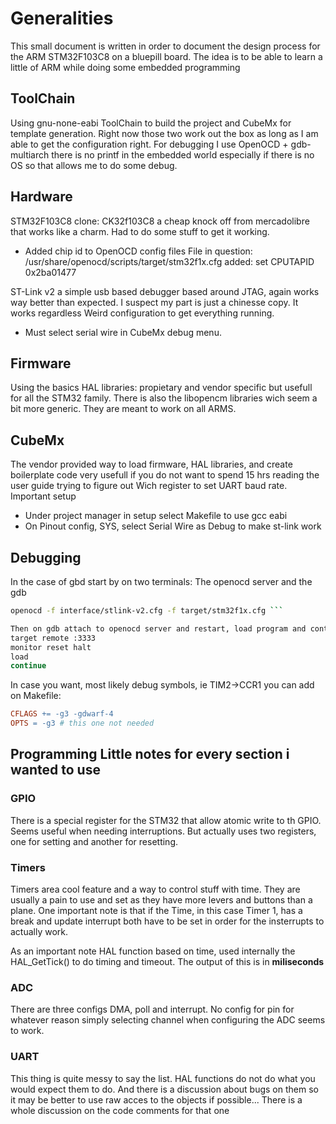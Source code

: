 # Generalities

This small document is written in order to document the design process for the
ARM STM32F103C8 on a bluepill board.  The idea is to be able to learn a little
of ARM while doing some embedded programming

## ToolChain 

Using gnu-none-eabi ToolChain to build the project and CubeMx for
template generation.  Right now those two work out the box as long as I am able
to get the configuration right.  For debugging I use OpenOCD + gdb-multiarch
there is no printf in the embedded world especially if there is no OS so that
allows me to do some debug.

## Hardware 

STM32F103C8 clone: CK32f103C8 a cheap knock off from mercadolibre
that works like a charm.  Had to do some stuff to get it working.
- Added chip id to OpenOCD config files
  File in question: /usr/share/openocd/scripts/target/stm32f1x.cfg
    added: set CPUTAPID 0x2ba01477

ST-Link v2 a simple usb based debugger based around JTAG, again works way better
than expected.  I suspect my part is just a chinesse copy. It works regardless
Weird configuration to get everything running.
- Must select serial wire in CubeMx debug menu.

## Firmware 

Using the basics HAL libraries: propietary and vendor specific but
usefull for all the STM32 family. There is also the libopencm libraries wich
seem a bit more generic. They are meant to work on all ARMS.

## CubeMx

The vendor provided way to load firmware, HAL libraries, and create
boilerplate code very usefull if you do not want to spend 15 hrs reading the
user guide trying to figure out Wich register to set UART baud rate. 
Important setup
- Under project manager in setup select Makefile to use gcc eabi
- On Pinout config, SYS, select Serial Wire as Debug to make st-link work 

## Debugging

In the case of gbd start by on two terminals:
The openocd server and the gdb
```bash gdb-multiarch build/program.elf #using bin file won't work
openocd -f interface/stlink-v2.cfg -f target/stm32f1x.cfg ```

Then on gdb attach to openocd server and restart, load program and continue ```
target remote :3333
monitor reset halt 
load 
continue

```

In case you want, most likely debug symbols, ie TIM2->CCR1 you can add on 
Makefile:
```Makefile
CFLAGS += -g3 -gdwarf-4
OPTS = -g3 # this one not needed
```

## Programming Little notes for every section i wanted to use

### GPIO 

There is a special register for the STM32 that allow atomic write to th
GPIO.  Seems useful when needing interruptions. But actually uses two registers,
one for setting and another for resetting.

### Timers 

Timers area cool feature and a way to control stuff with time. They
are usually a pain to use and set as they have more levers and buttons than a
plane.  One important note is that if the Time, in this case Timer 1, has a
break and update interrupt both have to be set in order for the insterrupts to
actually work.

As an important note HAL function based on time, used internally the
HAL_GetTick() to do timing and timeout. The output of this is in **miliseconds**

### ADC 

There are three configs DMA, poll and interrupt.  No config for pin for whatever
reason simply selecting channel when configuring the ADC seems to work.

### UART 

This thing is quite messy to say the list. HAL functions do not do what you would 
expect them to do. And there is a discussion about bugs on them so it may be
better to use raw acces to the objects if possible...
There is a whole discussion on the code comments for that one 
